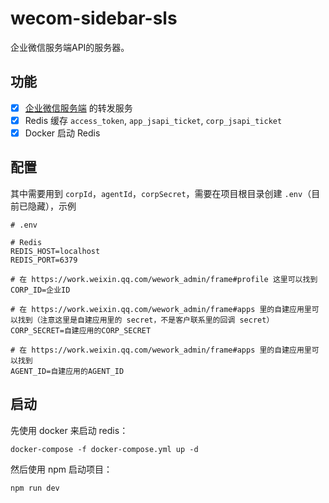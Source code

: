 # wecom-sidebar-sls

企业微信服务端API的服务器。

## 功能

- [x] [企业微信服务端](https://open.work.weixin.qq.com/api/doc/90001/90143/91201) 的转发服务
- [x] Redis 缓存 `access_token`, `app_jsapi_ticket`, `corp_jsapi_ticket`
- [x] Docker 启动 Redis

## 配置

其中需要用到 `corpId`，`agentId`，`corpSecret`，需要在项目根目录创建 `.env`（目前已隐藏），示例

```dotenv
# .env

# Redis
REDIS_HOST=localhost
REDIS_PORT=6379

# 在 https://work.weixin.qq.com/wework_admin/frame#profile 这里可以找到
CORP_ID=企业ID

# 在 https://work.weixin.qq.com/wework_admin/frame#apps 里的自建应用里可以找到（注意这里是自建应用里的 secret，不是客户联系里的回调 secret）
CORP_SECRET=自建应用的CORP_SECRET

# 在 https://work.weixin.qq.com/wework_admin/frame#apps 里的自建应用里可以找到
AGENT_ID=自建应用的AGENT_ID
```

## 启动

先使用 docker 来启动 redis：

```shell
docker-compose -f docker-compose.yml up -d
```

然后使用 npm 启动项目：

```bash
npm run dev
```
